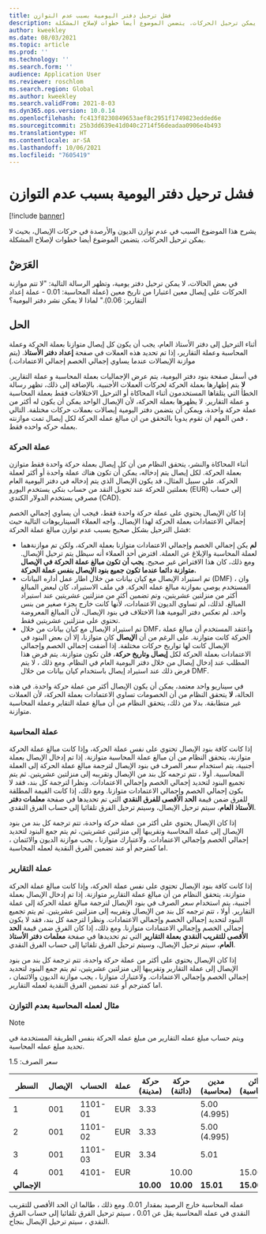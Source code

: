 ```yaml
---
title: فشل ترحيل دفتر اليومية بسبب عدم التوازن
description: يشرح هذا الموضوع السبب في عدم توازن الديون والأرصدة في حركات الإيصال، بحيث لا يمكن ترحيل الحركات. يتضمن الموضوع أيضا خطوات لإصلاح المشكلة.
author: kweekley
ms.date: 08/03/2021
ms.topic: article
ms.prod: ''
ms.technology: ''
ms.search.form: ''
audience: Application User
ms.reviewer: roschlom
ms.search.region: Global
ms.author: kweekley
ms.search.validFrom: 2021-8-03
ms.dyn365.ops.version: 10.0.14
ms.openlocfilehash: fc413f8230849653aef8c2951f1749823edded6e
ms.sourcegitcommit: 25b3dd639e41d040c2714f56deadaa0906e4b493
ms.translationtype: HT
ms.contentlocale: ar-SA
ms.lasthandoff: 10/06/2021
ms.locfileid: "7605419"
---
```

# <a name="journal-posting-failure-because-of-imbalance"></a>فشل ترحيل دفتر اليومية بسبب عدم التوازن

[!include [banner](../includes/banner.md)]

يشرح هذا الموضوع السبب في عدم توازن الديون والأرصدة في حركات الإيصال، بحيث لا يمكن ترحيل الحركات. يتضمن الموضوع أيضا خطوات لإصلاح المشكلة.

## <a name="symptom"></a>العَرَضْ

في بعض الحالات، لا يمكن ترحيل دفتر يومية، وتظهر الرسالة التالية: "لا تتم موازنة الحركات على إيصال معين اعتبارا من تاريخ معين (عملة المحاسبة: 0.01 - عملة إعداد التقارير: 0.06)." لماذا لا يمكن نشر دفتر اليومية؟

## <a name="resolution"></a>الحل

أثناء الترحيل إلى دفتر الأستاذ العام، يجب أن يكون كل إيصال متوازنا بعملة الحركة وعملة المحاسبة وعملة التقارير، إذا تم تحديد هذه العملات في صفحة **إعداد دفتر الأستاذ**. (يتم موازنة الإيصالات عندما يساوي إجمالي الخصم إجمالي الاعتمادات.)

في أسفل صفحة بنود دفتر اليومية، يتم عرض الإجماليات بعملة المحاسبة و عملة التقارير. **لا** يتم إظهارها بعملة الحركة لحركات العملات الأجنبية. بالإضافة إلى ذلك، تظهر رسالة الخطأ التي يتلقاها المستخدمون أثناء المحاكاة أو الترحيل الاختلافات فقط بعملة المحاسبة و عملة التقارير. لا يظهرها بعملة الحركة، لأن الإيصال الواحد يمكن أن يكون له أكثر من عملة حركة واحدة، ويمكن أن يتضمن دفتر اليومية إيصالات بعملات حركات مختلفة. التالي ، فمن المهم ان تقوم يدويا بالتحقق من ان مبالغ عمله الحركة لكل إيصال تمت موازنته بعمله حركه واحده فقط.

### <a name="transaction-currency"></a>عملة الحركة

أثناء المحاكاة والنشر، يتحقق النظام من أن كل إيصال بعملة حركة واحدة فقط متوازن بعملة الحركة. لكل إيصال يتم إدخاله، يمكن أن تكون هناك عملة واحدة أو أكثر لعملة الحركة. على سبيل المثال، قد يكون الإيصال الذي يتم إدخاله في دفتر اليومية العام بعملتين للحركة عند تحويل النقد من حساب بنكي يستخدم اليورو (EUR) إلى حساب مصرفي يستخدم الدولار الكندي (CAD).

إذا كان الإيصال يحتوي على عملة حركة واحدة فقط، فيجب أن يساوي إجمالي الخصم إجمالي الاعتمادات بعملة الحركة لهذا الإيصال. واجه العملاء السيناريوهات التالية حيث فشل الترحيل بشكل صحيح بسبب عدم توازن مبالغ عملة الحركة:

- **لم** يكن إجمالي الخصم وإجمالي الاعتمادات متوازنا بعملة الحركة، ولكن تم موازنةهما لعملة المحاسبة والإبلاغ عن العملة. افترض أحد العملاء أنه سيظل يتم ترحيل الإيصال. ومع ذلك، كان هذا الافتراض غير صحيح. **يجب أن تكون مبالغ عملة الحركة في الإيصال متوازنة دائما عندما تكون جميع بنود الإيصال بنفس عملة الحركة.**
- تم استيراد الإيصال مع كيان بيانات من خلال اطار عمل أداره البيانات (DMF) ، وان المستخدم يوصي بموازنة مبالغ عمله الحركة. في ملف الاستيراد، كان لبعض المبالغ أكثر من منزلتين عشريتين، وتم تضمين أكثر من منزلتين عشريتين عند استيراد المبالغ. لذلك، لم تساوي الديون الاعتمادات، لأنها كانت خارج بجزء صغير من بنس واحد. لم تعكس دفتر اليومية هذا الاختلاف في بنود الإيصال، لأن المبالغ المعروضة تحتوي على منزلتين عشريتين فقط.
- تم استيراد الإيصال مع كيان بيانات من خلال DMF، واعتقد المستخدم أن مبالغ عملة الحركة كانت متوازنة. على الرغم من أن **الإيصال** كان متوازنا، إلا أن بعض البنود في الإيصال كانت لها تواريخ حركات مختلفة. إذا أضفت إجمالي الخصم وإجمالي الاعتمادات بعملة الحركة لكل **إيصال وتاريخ حركة**، فلن تكون متوازنة. يتم فرض هذا المطلب عند إدخال إيصال من خلال دفتر اليومية العام في النظام. ومع ذلك ، لا يتم فرض ذلك عند استيراد إيصال باستخدام كيان بيانات من خلال DMF.

في سيناريو واحد معتمد، يمكن أن يكون الإيصال أكثر من عملة حركة واحدة. في هذه الحالة، **لا** يتحقق النظام من أن الخصومات تساوي الاعتمادات بعملة الحركة، لأن العملات غير متطابقة. بدلا من ذلك، يتحقق النظام من أن مبالغ عملة التقاير وعملة المحاسبة متوازنة.

### <a name="accounting-currency"></a>عملة المحاسبة

إذا كانت كافة بنود الإيصال تحتوي على نفس عملة الحركة، وإذا كانت مبالغ عملة الحركة متوازنة، يتحقق النظام من أن مبالغ عملة المحاسبة متوازنة. إذا تم إدخال الإيصال بعملة أجنبية، يتم استخدام سعر الصرف في بنود الإيصال لترجمة مبالغ عملة الحركة إلى العملة المحاسبية. أولا ، تتم ترجمه كل بند من الإيصال وتقريبه إلى منزلتين عشريتين. ثم يتم تجميع البنود لتحديد إجمالي الخصم وإجمالي الاعتمادات. ونظرا لترجمة كل بند، فقد لا يكون إجمالي الخصم وإجمالي الاعتمادات متوازنا. ومع ذلك، إذا كانت القيمة المطلقة للفرق ضمن قيمة **الحد الأقصى للفرق النقدي** التي تم تحديدها في صفحة **معلمات دفتر الأستاذ العام**، سيتم ترحيل الإيصال، وسيتم ترحيل الفرق تلقائيا إلى حساب الفرق النقدي.

إذا كان الإيصال يحتوي على أكثر من عملة حركة واحدة، تتم ترجمة كل بند من بنود الإيصال إلى عملة المحاسبة وتقريبها إلى منزلتين عشريتين، ثم يتم جمع البنود لتحديد إجمالي الخصم وإجمالي الاعتمادات. ولاعتبارك متوازنا ، يجب موازنة الديون والائتمان ، اما كمترجم أو عند تضمين الفرق النقدية لعمله المحاسبة.

### <a name="reporting-currency"></a>عملة التقارير

إذا كانت كافة بنود الإيصال تحتوي على نفس عملة الحركة، وإذا كانت مبالغ عملة الحركة متوازنة، يتحقق النظام من أن مبالغ عملة التقارير متوازنة. إذا تم إدخال الإيصال بعملة أجنبية، يتم استخدام سعر الصرف في بنود الإيصال لترجمة مبالغ عملة الحركة إلى عملة التقارير. أولا ، تتم ترجمه كل بند من الإيصال وتقريبه إلى منزلتين عشريتين. ثم يتم تجميع البنود لتحديد إجمالي الخصم وإجمالي الاعتمادات. ونظرا لترجمة كل بند، فقد لا يكون إجمالي الخصم وإجمالي الاعتمادات متوازنا. ومع ذلك، إذا كان الفرق ضمن قيمة **الحد الأقصى للتقريب النقدي بعملة التقارير** التي تم تحديدها في صفحة **معلمات دفتر الأستاذ العام**، سيتم ترحيل الإيصال، وسيتم ترحيل الفرق تلقائيا إلى حساب الفرق النقدي.

إذا كان الإيصال يحتوي على أكثر من عملة حركة واحدة، تتم ترجمة كل بند من بنود الإيصال إلى عملة التقارير وتقريبها إلى منزلتين عشريتين، ثم يتم جمع البنود لتحديد إجمالي الخصم وإجمالي الاعتمادات. ولاعتبارك متوازنا ، يجب موازنة الديون والائتمان ، اما كمترجم أو عند تضمين الفرق النقدية لعمله التقارير.

### <a name="example-for-an-accounting-currency-imbalance"></a>مثال لعمله المحاسبة بعدم التوازن

> [!NOTE]
> ويتم حساب مبلغ عمله التقارير من مبلغ عمله الحركة بنفس الطريقة المستخدمة في تحديد مبلغ عمله المحاسبة.

سعر الصرف: 1.5

| السطر | الإيصال | الحساب | عملة | حركة (مدينة) | حركة (دائنة) | مدين (محاسبة) | دائن (محاسبة) |
|---|---|---|---|---|---|---|---|
| 1 | 001 | 1101-01 | EUR | 3.33 | | 5.00 (4.995) | |
| 2 | 001 | 1101-02 | EUR | 3.33 | | 5.00 (4.995) | |
| 3 | 001 | 1101-03 | EUR | 3.34 | | 5.01 | |
| 4 | 001 | 4101- | EUR | | 10.00 | | 15.00 |
| **الإجمالي** | | | | **10.00** | **10.00** | **15.01** | **15.00** |

عمله المحاسبة خارج الرصيد بمقدار 0.01. ومع ذلك ، طالما ان الحد الأقصى للتقريب النقدي في عمله المحاسبة يقل عن 0.01 ، سيتم ترحيل الفرق تلقائيا إلى حساب الفرق النقدي ، سيتم ترحيل الإيصال بنجاح.
